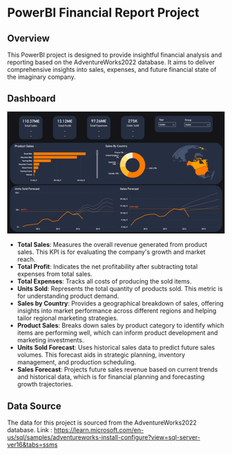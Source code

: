 # PowerBI Financial Report Project

## Overview
This PowerBI project is designed to provide insightful financial analysis and reporting based on the AdventureWorks2022 database. It aims to deliver comprehensive insights into sales, expenses, and future financial state of the imaginary company.

## Dashboard 
![Financial Dashboard](/Dashboard/PowerBi_1.png)

- **Total Sales**: Measures the overall revenue generated from product sales. This KPI is for evaluating the company's growth and market reach.
- **Total Profit**: Indicates the net profitability after subtracting total expenses from total sales. 
- **Total Expenses**: Tracks all costs of producing the sold items. 
- **Units Sold**: Represents the total quantity of products sold. This metric is for understanding product demand.
- **Sales by Country**: Provides a geographical breakdown of sales, offering insights into market performance across different regions and helping tailor regional marketing strategies.
- **Product Sales**: Breaks down sales by product category to identify which items are performing well, which can inform product development and marketing investments.
- **Units Sold Forecast**: Uses historical sales data to predict future sales volumes. This forecast aids in strategic planning, inventory management, and production scheduling.
- **Sales Forecast**: Projects future sales revenue based on current trends and historical data, which is for financial planning and forecasting growth trajectories.

## Data Source
The data for this project is sourced from the AdventureWorks2022 database.
Link : https://learn.microsoft.com/en-us/sql/samples/adventureworks-install-configure?view=sql-server-ver16&tabs=ssms


